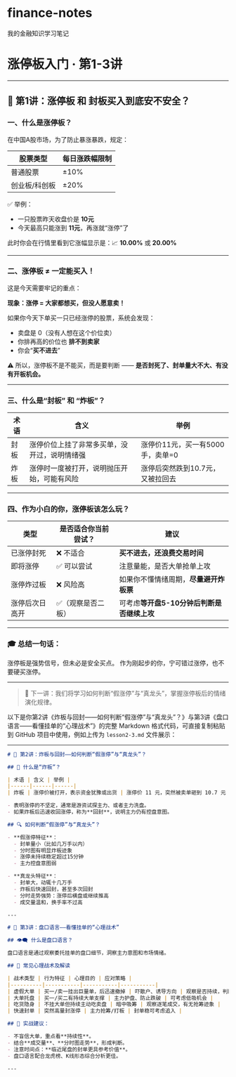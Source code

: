 # finance-notes
我的金融知识学习笔记
# 涨停板入门 · 第1-3讲

---

## 📘 第1讲：涨停板 和 封板买入到底安不安全？

### 一、什么是涨停板？

在中国A股市场，为了防止暴涨暴跌，规定：

| 股票类型    | 每日涨跌幅限制 |
| ------- | ------- |
| 普通股票    | ±10%    |
| 创业板/科创板 | ±20%    |

✅ 举例：

* 一只股票昨天收盘价是 **10元**
* 今天最高只能涨到 **11元**，再涨就“涨停”了

此时你会在行情里看到它涨幅显示是：📈 **10.00%** 或 **20.00%**

---

### 二、涨停板 ≠ 一定能买入！

这是今天需要牢记的重点：

**现象：涨停 = 大家都想买，但没人愿意卖！**

如果你今天下单买一只已经涨停的股票，系统会发现：

* 卖盘是 0（没有人想在这个价位卖）
* 你排再高的价位也 **排不到卖家**
* 你会“**买不进去**”

⚠️ 所以，涨停板不是不能买，而是要判断 —— **是否封死了、封单量大不大、有没有开板机会。**

---

### 三、什么是“封板” 和 “炸板”？

| 术语 | 含义                     | 举例                   |
| -- | ---------------------- | -------------------- |
| 封板 | 涨停价位上挂了非常多买单，没开过，说明情绪强 | 涨停价11元，买一有5000手，卖单=0 |
| 炸板 | 涨停时一度被打开，说明抛压开始，可能有风险  | 涨停后突然跌到10.7元，又被拉回去   |

---

### 四、作为小白的你，涨停板该怎么玩？

| 类型      | 是否适合你当前尝试？ | 建议                        |
| ------- | ---------- | ------------------------- |
| 已涨停封死   | ❌ 不适合      | **买不进去，还浪费交易时间**          |
| 即将涨停    | ✅ 可以尝试     | 注意量能，是否大单抢单上攻             |
| 涨停炸过板   | ❌ 风险高      | 如果你不懂情绪周期，**尽量避开炸板票**     |
| 涨停后次日高开 | ✅（观察是否二板）  | 可考虑**等开盘5-10分钟后判断是否继续上攻** |

---

### 🎓 总结一句话：

涨停板是强势信号，但未必是安全买点。
作为刚起步的你，宁可错过涨停，也不要硬买涨停。

---

> 📌 下一讲：我们将学习如何判断“假涨停”与“真龙头”，掌握涨停板后的情绪演化规律。

以下是你第2讲《炸板与回封——如何判断“假涨停”与“真龙头”？》与第3讲《盘口语言——看懂挂单的“心理战术”》的完整 Markdown 格式代码，可直接复制粘贴到 GitHub 项目中使用，例如上传为 `lesson2-3.md` 文件展示：

---

```markdown
# 📘 第2讲：炸板与回封——如何判断“假涨停”与“真龙头”？

## 📌 什么是“炸板”？

| 术语 | 含义 | 举例 |
|------|------|------|
| 炸板 | 涨停价被打开，表示资金犹豫或出货 | 涨停价 11 元，突然被卖单砸到 10.7 元 |

- 表明涨停的不坚定，通常是游资试探主力、或者主力洗盘。
- 如果炸板后迅速收回涨停，称为**回封**，说明主力仍有控盘意图。

## 🔍 如何判断“假涨停”与“真龙头”？

- **假涨停特征**：
  - 封单量小（比如几万手以内）
  - 分时图有明显炸板迹象
  - 涨停未持续稳定超过15分钟
  - 主力控盘意图弱

- **真龙头特征**：
  - 封单大，动辄十几万手
  - 炸板后快速回封，甚至多次回封
  - 分时走势强势：涨停后横盘或继续推高
  - 成交量温和，换手率不过高

---

# 📘 第3讲：盘口语言——看懂挂单的“心理战术”

## 👁‍🗨 什么是盘口语言？

盘口语言是通过观察委托挂单的盘口细节，洞察主力意图和市场情绪。

## 🧠 常见心理战术及解读

| 战术类型 | 行为特征 | 心理目的 | 应对策略 |
|----------|-----------|-----------|-----------|
| 虚假大单 | 买一/卖一挂出巨量单，后迅速撤掉 | 吓散户、诱导方向 | 观察是否持续，判断真假单 |
| 大单托盘 | 买一/买二有持续大单支撑 | 主力护盘、防止跌破 | 可考虑低吸机会 |
| 吃货隐身 | 不挂大单但持续主动吃卖盘 | 暗中吸筹 | 观察逐笔成交，有无抢筹迹象 |
| 快速封单 | 突然高量封涨停 | 主力抢筹/打板 | 封单稳可考虑追入 |

## 🎯 实战建议：

- 不盲信大单，重点看**持续性**。
- 结合**成交量**、**分时图走势**，形成判断。
- 注意时间点：**临近尾盘的封单更具参考价值**。
- 盘口语言配合龙虎榜、K线形态综合分析更佳。

---
